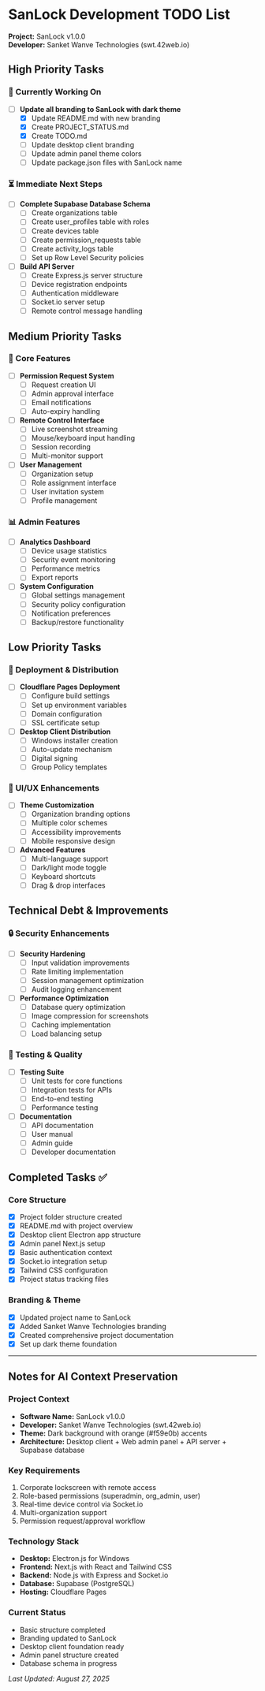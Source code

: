 # SanLock Development TODO List

**Project:** SanLock v1.0.0  
**Developer:** Sanket Wanve Technologies (swt.42web.io)

## High Priority Tasks

### 🚧 Currently Working On
- [ ] **Update all branding to SanLock with dark theme**
  - [x] Update README.md with new branding
  - [x] Create PROJECT_STATUS.md
  - [x] Create TODO.md
  - [ ] Update desktop client branding
  - [ ] Update admin panel theme colors
  - [ ] Update package.json files with SanLock name

### ⏳ Immediate Next Steps
- [ ] **Complete Supabase Database Schema**
  - [ ] Create organizations table
  - [ ] Create user_profiles table with roles
  - [ ] Create devices table
  - [ ] Create permission_requests table
  - [ ] Create activity_logs table
  - [ ] Set up Row Level Security policies

- [ ] **Build API Server**
  - [ ] Create Express.js server structure
  - [ ] Device registration endpoints
  - [ ] Authentication middleware
  - [ ] Socket.io server setup
  - [ ] Remote control message handling

## Medium Priority Tasks

### 🔧 Core Features
- [ ] **Permission Request System**
  - [ ] Request creation UI
  - [ ] Admin approval interface
  - [ ] Email notifications
  - [ ] Auto-expiry handling

- [ ] **Remote Control Interface**
  - [ ] Live screenshot streaming
  - [ ] Mouse/keyboard input handling
  - [ ] Session recording
  - [ ] Multi-monitor support

- [ ] **User Management**
  - [ ] Organization setup
  - [ ] Role assignment interface
  - [ ] User invitation system
  - [ ] Profile management

### 📊 Admin Features
- [ ] **Analytics Dashboard**
  - [ ] Device usage statistics
  - [ ] Security event monitoring
  - [ ] Performance metrics
  - [ ] Export reports

- [ ] **System Configuration**
  - [ ] Global settings management
  - [ ] Security policy configuration
  - [ ] Notification preferences
  - [ ] Backup/restore functionality

## Low Priority Tasks

### 🚀 Deployment & Distribution
- [ ] **Cloudflare Pages Deployment**
  - [ ] Configure build settings
  - [ ] Set up environment variables
  - [ ] Domain configuration
  - [ ] SSL certificate setup

- [ ] **Desktop Client Distribution**
  - [ ] Windows installer creation
  - [ ] Auto-update mechanism
  - [ ] Digital signing
  - [ ] Group Policy templates

### 🎨 UI/UX Enhancements
- [ ] **Theme Customization**
  - [ ] Organization branding options
  - [ ] Multiple color schemes
  - [ ] Accessibility improvements
  - [ ] Mobile responsive design

- [ ] **Advanced Features**
  - [ ] Multi-language support
  - [ ] Dark/light mode toggle
  - [ ] Keyboard shortcuts
  - [ ] Drag & drop interfaces

## Technical Debt & Improvements

### 🔒 Security Enhancements
- [ ] **Security Hardening**
  - [ ] Input validation improvements
  - [ ] Rate limiting implementation
  - [ ] Session management optimization
  - [ ] Audit logging enhancement

- [ ] **Performance Optimization**
  - [ ] Database query optimization
  - [ ] Image compression for screenshots
  - [ ] Caching implementation
  - [ ] Load balancing setup

### 🧪 Testing & Quality
- [ ] **Testing Suite**
  - [ ] Unit tests for core functions
  - [ ] Integration tests for APIs
  - [ ] End-to-end testing
  - [ ] Performance testing

- [ ] **Documentation**
  - [ ] API documentation
  - [ ] User manual
  - [ ] Admin guide
  - [ ] Developer documentation

## Completed Tasks ✅

### Core Structure
- [x] Project folder structure created
- [x] README.md with project overview
- [x] Desktop client Electron app structure
- [x] Admin panel Next.js setup
- [x] Basic authentication context
- [x] Socket.io integration setup
- [x] Tailwind CSS configuration
- [x] Project status tracking files

### Branding & Theme
- [x] Updated project name to SanLock
- [x] Added Sanket Wanve Technologies branding
- [x] Created comprehensive project documentation
- [x] Set up dark theme foundation

---

## Notes for AI Context Preservation

### Project Context
- **Software Name:** SanLock v1.0.0
- **Developer:** Sanket Wanve Technologies (swt.42web.io)
- **Theme:** Dark background with orange (#f59e0b) accents
- **Architecture:** Desktop client + Web admin panel + API server + Supabase database

### Key Requirements
1. Corporate lockscreen with remote access
2. Role-based permissions (superadmin, org_admin, user)
3. Real-time device control via Socket.io
4. Multi-organization support
5. Permission request/approval workflow

### Technology Stack
- **Desktop:** Electron.js for Windows
- **Frontend:** Next.js with React and Tailwind CSS
- **Backend:** Node.js with Express and Socket.io
- **Database:** Supabase (PostgreSQL)
- **Hosting:** Cloudflare Pages

### Current Status
- Basic structure completed
- Branding updated to SanLock
- Desktop client foundation ready
- Admin panel structure created
- Database schema in progress

*Last Updated: August 27, 2025*
